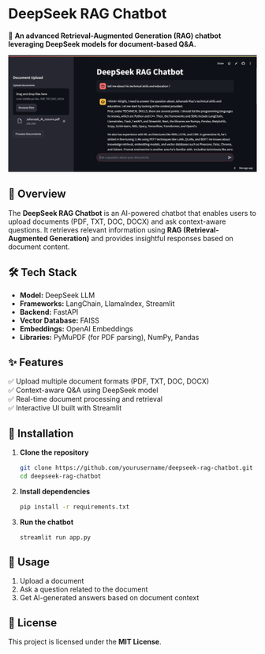 # **DeepSeek RAG Chatbot**

🚀 **An advanced Retrieval-Augmented Generation (RAG) chatbot leveraging DeepSeek models for document-based Q&A.**

![DeepSeek RAG Chatbot](projects.PNG)

## **📌 Overview**
The **DeepSeek RAG Chatbot** is an AI-powered chatbot that enables users to upload documents (PDF, TXT, DOC, DOCX) and ask context-aware questions. It retrieves relevant information using **RAG (Retrieval-Augmented Generation)** and provides insightful responses based on document content.

## **🛠️ Tech Stack**
- **Model:** DeepSeek LLM  
- **Frameworks:** LangChain, LlamaIndex, Streamlit  
- **Backend:** FastAPI  
- **Vector Database:** FAISS  
- **Embeddings:** OpenAI Embeddings  
- **Libraries:** PyMuPDF (for PDF parsing), NumPy, Pandas  

## **✨ Features**
✅ Upload multiple document formats (PDF, TXT, DOC, DOCX)  
✅ Context-aware Q&A using DeepSeek model  
✅ Real-time document processing and retrieval  
✅ Interactive UI built with Streamlit  

## **📂 Installation**
1. **Clone the repository**  
   ```bash
   git clone https://github.com/yourusername/deepseek-rag-chatbot.git
   cd deepseek-rag-chatbot
   ```
2. **Install dependencies**  
   ```bash
   pip install -r requirements.txt
   ```
3. **Run the chatbot**  
   ```bash
   streamlit run app.py
   ```

## **🚀 Usage**
1. Upload a document  
2. Ask a question related to the document  
3. Get AI-generated answers based on document context  

## **📜 License**
This project is licensed under the **MIT License**.  

